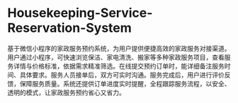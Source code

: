 # Housekeeping-Service-Reservation-System
基于微信小程序的家政服务预约系统，为用户提供便捷高效的家政服务对接渠道。用户通过小程序，可快速浏览保洁、家电清洗、搬家等多种家政服务项目，查看服务详情与价格标准，依据需求精准筛选。在线提交预约订单时，能详细备注服务时间、具体要求。服务人员接单后，双方可实时沟通。服务完成后，用户进行评价反馈，保障服务质量。系统还提供订单进度实时提醒，全程跟踪服务流程，以安全、透明的模式，让家政服务预约省心又省力。 
